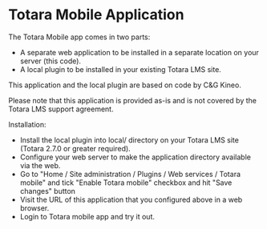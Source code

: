 Totara Mobile Application
=========================

The Totara Mobile app comes in two parts:

* A separate web application to be installed in a separate location on your server
  (this code).
* A local plugin to be installed in your existing Totara LMS site.

This application and the local plugin are based on code by C&G Kineo.

Please note that this application is provided as-is and is not covered by the Totara LMS
support agreement.

Installation:

* Install the local plugin into local/ directory on your Totara LMS site
  (Totara 2.7.0 or greater required).
* Configure your web server to make the application directory available via the web.
* Go to "Home / Site administration / Plugins / Web services / Totara mobile" and tick
  "Enable Totara mobile" checkbox and hit "Save changes" button
* Visit the URL of this application that you configured above in a web browser.
* Login to Totara mobile app and try it out.

